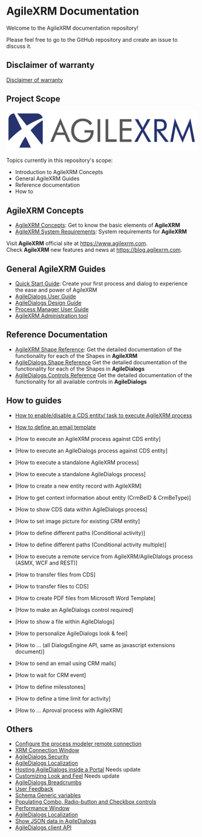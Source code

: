 # AgileXRM Documentation

Welcome to the AgileXRM documentation repository!

Please feel free to go to the GitHub repository and create an issue to discuss it.

## Disclaimer of warranty

[Disclaimer of warranty](guides/common/DisclaimerOfWarranty.md)
 
## Project Scope
![](concepts/media/AgileXRM_Concepts_01.png)

Topics currently in this repository's scope:

- Introduction to AgileXRM Concepts
- General AgileXRM Guides
- Reference documentation
- How to

## AgileXRM Concepts

- [AgileXRM Concepts](concepts/AgileXRM-Concepts.md): Get to know the basic elements of **AgileXRM**
- [AgileXRM System Requirements](systemrequirements/AgileXRM-SystemRequirements.md): System requirements for **AgileXRM**

Visit **AgileXRM** official site at <https://www.agilexrm.com>.  
Check **AgileXRM** new features and news at <https://blog.agilexrm.com>.

## General AgileXRM Guides

- [Quick Start Guide](guides/Quick-Start.md): Create your first process and dialog to experience the ease and power of AgileXRM
- [AgileDialogs User Guide](guides/AgileDialogs-UserGuide.md)
- [AgileDialogs Design Guide](guides/AgileDialogs-DesignGuide.md)
- [Process Manager User Guide](guides/ProcessManager-UserGuide.md)
- [AgileXRM Administration tool](guides/XRMAdministrationTool-UserGuide.md)

## Reference Documentation

- [AgileXRM Shape Reference](ref/README.md): Get the detailed documentation of the functionality for each of the Shapes in **AgileXRM**
- [AgileDialogs Shape Reference](ref/AgileDialogs.md) Get the detailed documentation of the functionality for each of the Shapes in **AgileDialogs**
- [AgileDialogs Controls Reference](ref/AgileDialogsControls.md) Get the detailed documentation of the functionality for all available controls in **AgileDialogs**

## How to guides

- [How to enable/disable a CDS entity/ task to execute AgileXRM process](howto/EnableDisableEntities.md)
- [How to define an email template](ref/common/DefiningAnEmailTemplate.md)


- [How to execute an AgileXRM process against CDS entity]
- [How to execute an AgileDialogs process against CDS entity]
- [How to execute a standalone AgileXRM process]
- [How to execute a standalone AgileDialogs process]
- [How to create a new entity record with AgileXRM]
- [How to get context information about entity (CrmBeID & CrmBeType)]
- [How to show CDS data within AgileDialogs process]
- [How to set image picture for existing CRM entity]
- [How to define different paths (Conditional activity)]
- [How to define different paths (Conditional activity multiple)]
- [How to execute a remote service from AgileXRM/AgileDIalogs process (ASMX, WCF and REST)]
- [How to transfer files from CDS]
- [How to transfer files to CDS]
- [How to create PDF files from Microsoft Word Template]
- [How to make an AgileDialogs control required]
- [How to show a file within AgileDIalogs]
- [How to personalize AgileDialogs look & feel]
- [How to ... (all DialogsEngine API, same as javascript extensions document)]
- [How to send an email using CRM mails]
- [How to wait for CRM event]
- [How to define milesstones]
- [How to define a time limit for activity]
- [How to ... Aproval process with AgileXRM]

## Others

- [Configure the process modeler remote connection](guides/EnvisionRemoteConfiguration.md)
- [XRM Connection Window](guides/common/XRMConnectionWindow.md)
- [AgileDialogs Security](guides/common/AgileDialogsSecurity.md)
- [AgileDialogs Localization](guides/common/AgileDialogsLocalization.md)
- [Hosting AgileDialogs inside a Portal](guides/common/HostingAgileDialogsInsidePortal.md) Needs update
- [Customizing Look and Feel](guides/common/CustomizingLookAndFeel.md) Needs update
- [AgileDialogs Breadcrumbs](guides/common/Breadcrumbs.md)
- [User Feedback](guides/common/UserFeeback.md)
- [Schema Generic variables](guides/common/SchemaGenericVariables.md)
- [Populating Combo, Radio-button and Checkbox controls](guides/common/PopulatingCombo.md)
- [Performance Window](guides/common/PerformanceWindow.md) 
- [AgileDialogs Localization](guides/common/Localization.md)
- [Show JSON data in AgileDialogs](guides/common/JSONAgileDialogs.md)
- [AgileDialogs client API](guides/common/JavaScriptExtensions.md)
